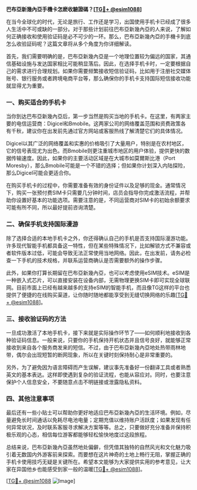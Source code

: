 **巴布亞新幾內亞手機卡怎麽收驗證碼？[[TG💪+ @esim1088](https://t.me/s/esim1088)]**

在当今全球化的时代，无论是旅行、工作还是学习，出国使用手机卡已经成了很多人生活中不可或缺的一部分。对于那些计划前往巴布亞新幾內亞的人来说，了解如何正确接收和使用验证码是必不可少的一环。那么，巴布亞新幾內亞的手機卡到底怎么收验証码呢？这篇文章将从多个角度为你详细解读。

首先，我们需要明确的是，巴布亞新幾內亞是一个地理位置较为偏远的国家，其通信基础设施与发达国家相比可能稍显落后。因此，在选择手机卡时，一定要根据自己的需求进行合理规划。如果你需要频繁接收短信验证码，比如用于注册社交媒体账号、银行服务或者跨境电商平台等，那么确保你的手机卡支持国际短信接收功能就显得尤为重要。

### 一、购买适合的手机卡

当你到达巴布亞新幾內亞后，第一步当然是购买当地的手机卡。在这里，有两家主要的电信运营商：Digicel和Bmobile。这两家公司的网络覆盖范围和资费政策各有千秋，建议你在出发前先通过官方网站或客服热线了解清楚它们的具体情况。

Digicel以其广泛的网络覆盖和实惠的价格吸引了大量用户，特别是在农村地区，它的信号表现尤为出色。而Bmobile则更注重城市地区的用户体验，提供更快的数据传输速度。因此，如果你的主要活动区域是在大城市如莫爾斯比港（Port Moresby），那么Bmobile可能是一个不错的选择；但如果你计划深入内陆探险，那么Digicel可能会更适合你。

在购买手机卡的过程中，你需要准备有效的身份证件以及足够的现金。通常情况下，购买一张预付费SIM卡只需要几分钟时间，店员会指导你完成激活流程，并帮助你设置好基本的功能选项。需要注意的是，不同运营商对SIM卡的初始余额要求可能有所不同，所以最好提前咨询清楚。

### 二、确保手机支持国际漫游

除了选择合适的本地手机卡之外，你还得确认自己的手机是否支持国际漫游功能。许多现代智能手机都具备这一特性，但在某些特殊情况下，比如解锁方式不兼容或者软件版本过低，可能会导致无法正常使用当地网络。因此，在出发前，请务必检查一下手机的技术规格，并联系运营商确认是否需要额外的操作步骤。

此外，如果你打算长期留在巴布亞新幾內亞，也可以考虑使用eSIM技术。eSIM是一种嵌入式芯片，可以直接安装在设备内部，无需物理更换SIM卡即可实现全球联网。目前市面上已经有越来越多的支持eSIM的智能手机，而且像TG这样的平台也提供了便捷的在线购买渠道，让你随时随地都能享受到无缝切换网络的乐趣[[TG💪+ @esim1088](https://t.me/s/esim1088)]。

### 三、接收验证码的方法

一旦成功激活了本地手机卡，接下来就是实际操作环节了——如何顺利地接收到各种验证码信息。一般来说，只要你的手机保持开机状态并且信号良好，就能够正常接收到来自各个服务商发来的短信。不过，由于巴布亞新幾內亞地处热带雨林地带，偶尔会出现短暂的断网现象，所以在关键时刻保持耐心是非常重要的。

另外，为了避免因为语言障碍而产生误解，建议事先准备好一份翻译工具或者熟悉英文的基本表达。这样即使遇到复杂的验证流程，也能从容应对。同时，也要注意保护个人信息安全，不要随意点击不明链接或泄露隐私资料。

### 四、其他注意事项

最后还有一些小贴士可以帮助你更好地适应巴布亞新幾內亞的生活环境。例如，尽量避免长时间通话以免耗尽电池电量；定期充值以维持账户活跃度；如果发现有任何异常状况，及时联系客服寻求解决方案等等。总之，只要做好充分准备并保持积极乐观的心态，相信每位游客都能够轻松愉快地度过这段旅程。

总结来说，巴布亞新幾內亞虽然地处偏僻，但凭借其独特的自然风光和文化魅力吸引着无数国内外游客前来探索。而要想在这片神奇的土地上畅行无阻，掌握正确的手机卡使用技巧无疑是关键所在。希望本文能够为大家提供实用的参考意见，让大家在异国他乡也能感受到家一般的温暖[[TG💪+ @esim1088](https://t.me/s/esim1088)]。

[[TG💪+ @esim1088](https://t.me/s/esim1088) ![Image](https://i.postimg.cc/4NQfJmqS/Snipaste-2025-05-13-00-14-12.png)]
